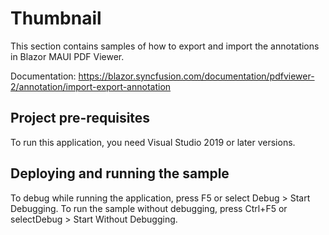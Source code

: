 # Thumbnail
This section contains samples of how to export and import the annotations in Blazor MAUI PDF Viewer.

Documentation: https://blazor.syncfusion.com/documentation/pdfviewer-2/annotation/import-export-annotation

## Project pre-requisites
To run this application, you need Visual Studio 2019 or later versions.

## Deploying and running the sample
To debug while running the application, press F5 or select Debug > Start Debugging. To run the sample without debugging, press Ctrl+F5 or selectDebug > Start Without Debugging.